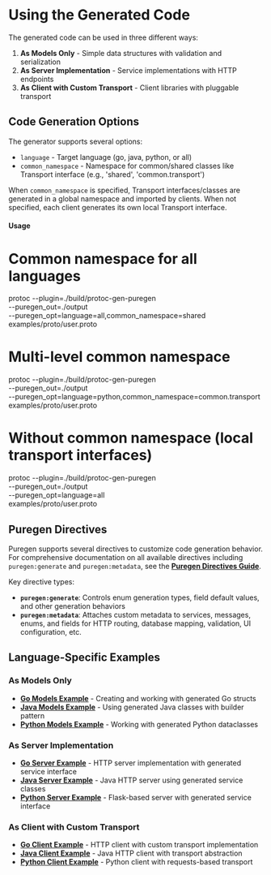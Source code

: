 # Using the Generated Code

The generated code can be used in three different ways:

1. **As Models Only** - Simple data structures with validation and serialization
2. **As Server Implementation** - Service implementations with HTTP endpoints
3. **As Client with Custom Transport** - Client libraries with pluggable transport

## Code Generation Options

The generator supports several options:

- `language` - Target language (go, java, python, or all)
- `common_namespace` - Namespace for common/shared classes like Transport interface (e.g., 'shared', 'common.transport')

When `common_namespace` is specified, Transport interfaces/classes are generated in a global namespace and imported by clients. When not specified, each client generates its own local Transport interface.

#### Usage
# Common namespace for all languages
protoc --plugin=./build/protoc-gen-puregen \
       --puregen_out=./output \
       --puregen_opt=language=all,common_namespace=shared \
       examples/proto/user.proto

# Multi-level common namespace
protoc --plugin=./build/protoc-gen-puregen \
       --puregen_out=./output \
       --puregen_opt=language=python,common_namespace=common.transport \
       examples/proto/user.proto

# Without common namespace (local transport interfaces)
protoc --plugin=./build/protoc-gen-puregen \
       --puregen_out=./output \
       --puregen_opt=language=all \
       examples/proto/user.proto

## Puregen Directives

Puregen supports several directives to customize code generation behavior. For comprehensive documentation on all available directives including `puregen:generate` and `puregen:metadata`, see the **[Puregen Directives Guide](directives.md)**.

Key directive types:
- **`puregen:generate`**: Controls enum generation types, field default values, and other generation behaviors
- **`puregen:metadata`**: Attaches custom metadata to services, messages, enums, and fields for HTTP routing, database mapping, validation, UI configuration, etc.

## Language-Specific Examples

### As Models Only

- **[Go Models Example](golang/models-example.md)** - Creating and working with generated Go structs
- **[Java Models Example](java/models-example.md)** - Using generated Java classes with builder pattern  
- **[Python Models Example](python/models-example.md)** - Working with generated Python dataclasses

### As Server Implementation

- **[Go Server Example](golang/server-example.md)** - HTTP server implementation with generated service interface
- **[Java Server Example](java/server-example.md)** - Java HTTP server using generated service classes
- **[Python Server Example](python/server-example.md)** - Flask-based server with generated service interface

### As Client with Custom Transport

- **[Go Client Example](golang/client-example.md)** - HTTP client with custom transport implementation
- **[Java Client Example](java/client-example.md)** - Java HTTP client with transport abstraction
- **[Python Client Example](python/client-example.md)** - Python client with requests-based transport
